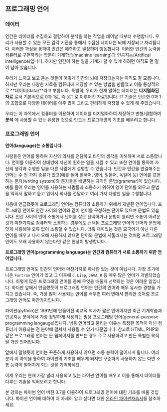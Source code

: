 ## 프로그래밍 언어 

### 데이터  

인간은 데이터를 수집하고 결합하여 분석을 하는 작업을 태어날 때부터 수행합니다. 우리가 사용할 수 있는 모든 감각 기관을 통해서 수집한 데이터는 뇌에 저장되고 처리됩니다. 이러한 과정을 통하여 인간은 
예측하고 결정하며 행동합니다. 이러한 인간의 능력을 컴퓨터로 구현하려는 학문이 기계학습(machine learning)과 인공지능(Artifical intelligence)입니다. 하지만 인간이 하는 일을 기계가 할 수 있게 하려면 아직도 먼 길이 남아 있습니다.

우리가 느끼고 보고 듣는 것들이 어떻게 인간의 뇌에 저장되는지는 아직도 잘 모릅니다. 하지만 우리는 다양한 자료를 컴퓨터에 저장할 수 있는 방법을 만들었고 이를 통상적으로 **데이터(data)**라고 부릅니다. 특별히, 우리가 현재 말하는 데이터는 **디지털화된 자료** 로서  기본적으로 0과 1로, 즉 `BIT` 로 이루어진 자료입니다. IT 기술은 단순한 0과 1의 조합으로 다양한 데이터를 아주 많이 그리고 편리하게 저장할 수 있게 해 주었습니다.  

우리는 이 과목에서 컴퓨터를 이용하여 데이터를 디지털화하여 저장하고 변형/결합하여 **분석** 에 사용할 수 있는 유용한 것으로 만드는 프로그래밍의 기초를 배우려고 합니다.


### 프로그래밍 언어

**언어(language)는 소통입니다.**

사람들은 언어를 통하여 자신의 의사를 전달하고 타인의 생각을 이해하며 서로 소통합니다. 언어를 이용하여 상대방에 자신이 원하는 일을 시킬 수 있고 또한 언어를 통하여 자신의 생각과 수행한 일을 다른 사람에게 설명할 수 있습니다. 인간과 인간을 연결해주는 언어는 수 천 가지 종류가 있고(예를 들어 한국어, 영어, 일본어, 독일어 등) 언어를 표현하는 문자(writing system)와 문자들을 배열하는 규칙인 문법(grammar)이 있습니다. 예를 들어 우리는 영어를 사용하는 사람들과 소통하기 위하여 영어 단어를 외우고 문법을 익혀서 말하고 듣고 읽어서 의사를 전달하고 여러 가지 다양한 일을 수행합니다.

처음에 언급했듯이 프로그래밍 언어는 컴퓨터와 소통하기 위해서 개발된 언어입니다. 프로그래밍 언어도 인간 사이의 언어와 같이 언어를 구성하는 단어도 있으며 문법도 있습니다. 인간 사이의 언어 소통에서 단어를 잘못 선택하거나 문법이 틀리면 소통이 어려운 것과 마찬가지로 컴퓨터와 소통하는 경우에도 선택된 프로그래밍 언어의 단어와 문법에 맞게 사용해야 오류 없이 소통할 수 있습니다. 더욱 재미있는 것은 모국어가 아닌 다른 언어를 배우고 나서 오해 사용하지 않으면 단어와 문법에 서툴러지는 것처럼 프로그래밍 언어도 오래 사용하지 않는다면 같은 현상이 발생합니다.

**프로그래밍 언어(programming language)는 인간과 컴퓨터가 서로 소통하기 위한 언어입니다.**

프로그래밍 언어도 인간의 언어와 마찬가지로 하나만 있는 것이 아닙니다. 가장 초기에 나온 `Fortran` 언어가 있고 그 이후에 `C`, `Lisp`, `JAVA`, `R` 등 매우 많은 언어가 개발되었습니다. 이렇게 많은 프로그래밍 언어들 중에 무엇을 배울지 선택하는 것은 어려운 일입니다. 하디만 앞에서 언급했듯이 프로그래밍 언어는 인간의 언어와 매우 유사한 경향을 가지고 있습니다. 즉, 가장 많이 사용되는 언어를 배우면 여러 면에서 편리한 것처럼 프로그래밍 언어도 마찬가지입니다.

파이썬(python)은 1991년에 만들어진 비교적 역사가 짧은 언어이지만 최근 기계학습과 인공지능 분야에서 가장 활발하게 사용되는 범용 프로그래밍 언어(general-purpose programming langauge)입니다. 범용 언어라고 불리는 이유는 특정한 목적이 아닌 컴퓨터기 이용되는 전 분야에 걸쳐서 사용될 수 있기 때문입니다. 참고로 HTML, PHP와 같은 프로그래밍 언어는 은 웹페이지를 만드는 경우 주로 사용하려고 만든 특별한 목적을 가진 언어입니다.

앞에서 말했듯이 언어는 꾸준하게 사용하지 않으면 소통 능력이 떨어지게 됩니다. 여러분이 이 과목을 통하여 파이썬의 기초를 배우게 되지만 꾸준하게 사용하지 않는 다면 소통 능력이 떨어지게 되는 것을 기억하세요.

이제 우리는 현재 가장 널리 사용되고 있는 파이썬 언어를 배우고 이를 통해서 데이터를 다루는 기술을 익혀보려고 합니다.

본 강의는 파이썬 언어 버젼 3.7을 이용하여 프로그래밍 언어에 대한 기초를 배울 것입니다. 파이션 언어에 대하여 더 자세히 알고 싶다면 대한 [온라인 파이썬자습서](https://docs.python.org/ko/3.7/tutorial/index.html)를 참조하세요. 
